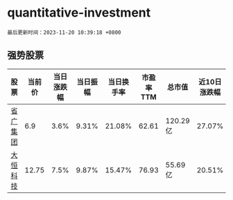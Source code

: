 # quantitative-investment

`最后更新时间：2023-11-20 10:39:18 +0800`

## 强势股票

|股票|当前价|当日涨跌幅|当日振幅|当日换手率|市盈率TTM|总市值|近10日涨跌幅|
|----|----|----|----|----|----|----|----|
|[省广集团](https://xueqiu.com/S/SZ002400)|6.9|3.6%|9.31%|21.08%|62.61|120.29亿|27.07%|
|[大恒科技](https://xueqiu.com/S/SH600288)|12.75|7.5%|9.87%|15.47%|76.93|55.69亿|20.51%|
